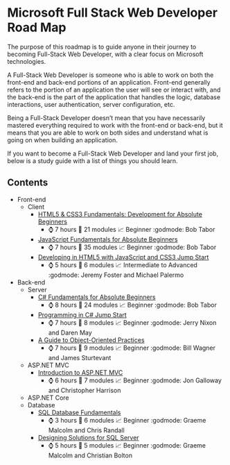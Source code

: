 # Microsoft Full Stack Web Developer Road Map
The purpose of this roadmap is to guide anyone in their journey to becoming Full-Stack Web Developer, with a clear focus on Microsoft technologies.

A Full-Stack Web Developer is someone who is able to work on both the front-end and back-end portions of an application. Front-end generally refers to the portion of an application the user will see or interact with, and the back-end is the part of the application that handles the logic, database interactions, user authentication, server configuration, etc. 

Being a Full-Stack Developer doesn’t mean that you have necessarily mastered everything required to work with the front-end or back-end, but it means that you are able to work on both sides and understand what is going on when building an application.

If you want to become a Full-Stack Web Developer and land your first job, below is a study guide with a list of things you should learn.

## Contents
- Front-end
  - Client
    - [HTML5 & CSS3 Fundamentals: Development for Absolute Beginners](https://mva.microsoft.com/en-US/training-courses/html5-css3-fundamentals-development-for-absolute-beginners-14207)
      - :watch: 7 hours :notebook: 21 modules :chart_with_upwards_trend: Beginner :godmode: Bob Tabor 
    - [JavaScript Fundamentals for Absolute Beginners](https://mva.microsoft.com/en-US/training-courses/javascript-fundamentals-for-absolute-beginners-14194)
      - :watch: 7 hours :notebook: 35 modules :chart_with_upwards_trend: Beginner :godmode: Bob Tabor 
    - [Developing in HTML5 with JavaScript and CSS3 Jump Start](https://mva.microsoft.com/en-US/training-courses/developing-in-html5-with-javascript-and-css3-jump-start-8223)
      - :watch: 5 hours :notebook: 6 modules :chart_with_upwards_trend: Intermediate to Advanced :godmode: Jeremy Foster and Michael Palermo
- Back-end
  - Server
    - [C# Fundamentals for Absolute Beginners](https://mva.microsoft.com/en-US/training-courses/c-fundamentals-for-absolute-beginners-16169)
      - :watch: 8 hours :notebook: 24 modules :chart_with_upwards_trend: Beginner :godmode: Bob Tabor
    - [Programming in C# Jump Start](https://mva.microsoft.com/en-US/training-courses/programming-in-c-jump-start-14254)
      - :watch: 7 hours :notebook: 8 modules :chart_with_upwards_trend: Beginner :godmode: Jerry Nixon and Daren May
    - [A Guide to Object-Oriented Practices](https://mva.microsoft.com/en-US/training-courses/a-guide-to-objectoriented-practices-14329)
      - :watch: 7 hours :notebook: 9 modules :chart_with_upwards_trend: Beginner :godmode: Bill Wagner and James Sturtevant 
  - ASP.NET MVC
    - [Introduction to ASP.NET MVC](https://mva.microsoft.com/en-US/training-courses/introduction-to-aspnet-mvc-8322)
      - :watch: 6 hours :notebook: 7 modules :chart_with_upwards_trend: Beginner :godmode: Jon Galloway and Christopher Harrison
  - ASP.NET Core
  - Database
    - [SQL Database Fundamentals](https://mva.microsoft.com/en-US/training-courses/sql-database-fundamentals-16944)
      - :watch: 3 hours :notebook: 6 modules :chart_with_upwards_trend: Beginner :godmode: Graeme Malcolm and Chris Randall 
    - [Designing Solutions for SQL Server](https://mva.microsoft.com/en-US/training-courses/designing-solutions-for-sql-server-8484)
      - :watch: 5 hours :notebook: 5 modules :chart_with_upwards_trend: Beginner :godmode: Graeme Malcolm and Christian Bolton

